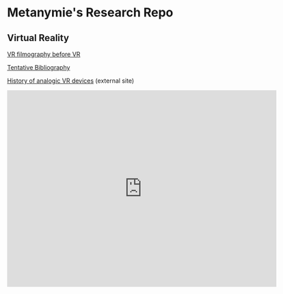 # Metanymie's Research Repo

## Virtual Reality
[VR filmography before VR](../vr/vr_films)

[Tentative Bibliography](../vr/vr_biblio)

[History of analogic VR devices](https://www.vrs.org.uk/virtual-reality/history.html)  (external site)

<iframe src='http://www.criticalcommons.org/Members/TestUser8/clips/april-fools-joke-about-virtual-reality/embed_view' frameborder='0' width='630' height='460'></iframe>

